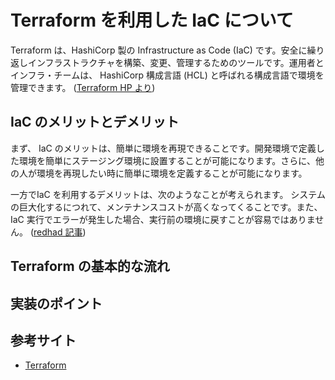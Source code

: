 # Terraform を利用した IaC について

Terraform は、HashiCorp 製の Infrastructure as Code (IaC) です。安全に繰り返しインフラストラクチャを構築、変更、管理するためのツールです。運用者とインフラ・チームは、 HashiCorp 構成言語 (HCL) と呼ばれる構成言語で環境を管理できます。
([Terraform HP より](https://learn.hashicorp.com/tutorials/terraform/infrastructure-as-code?in=terraform/azure-get-started))

## IaC のメリットとデメリット

まず、 IaC のメリットは、簡単に環境を再現できることです。開発環境で定義した環境を簡単にステージング環境に設置することが可能になります。さらに、他の人が環境を再現したい時に簡単に環境を定義することが可能になります。

一方でIaC を利用するデメリットは、次のようなことが考えられます。
システムの巨大化するにつれて、メンテナンスコストが高くなってくることです。また、 IaC 実行でエラーが発生した場合、実行前の環境に戻すことが容易ではありません。
([redhad 記事](https://www.redhat.com/sysadmin/pros-and-cons-infrastructure-code))

## Terraform の基本的な流れ

## 実装のポイント

## 参考サイト

* [Terraform](https://www.terraform.io/)